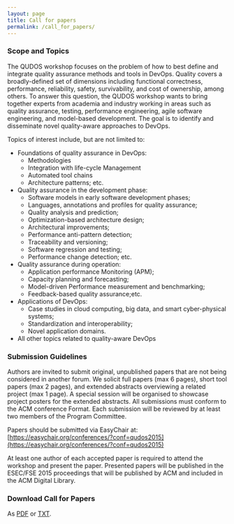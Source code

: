 ```yaml
---
layout: page
title: Call for papers
permalink: /call_for_papers/
---
```


### Scope and Topics

The QUDOS workshop focuses on the problem of how to best define and integrate quality assurance methods and tools in DevOps. Quality covers a broadly-defined set of dimensions including functional correctness, performance, reliability, safety, survivability, and cost of ownership, among others. To answer this question, the QUDOS workshop wants to bring together experts from academia and industry working in areas such as quality assurance, testing, performance engineering, agile software engineering, and model-based development. The goal is to identify and disseminate novel quality-aware approaches to DevOps.

Topics of interest include, but are not limited to:
* Foundations of quality assurance in DevOps:
   - Methodologies
   - Integration with life-cycle Management
   - Automated tool chains
   - Architecture patterns; etc.
* Quality assurance in the development phase: 
   - Software models in early software development phases;
   - Languages, annotations and profiles for quality assurance;
   - Quality analysis and prediction;
   - Optimization-based architecture design;
   - Architectural improvements; 
   - Performance anti-pattern detection;
   - Traceability and versioning; 
   - Software regression and testing;
   - Performance change detection; etc.
* Quality assurance during operation: 
   - Application performance Monitoring (APM);  
   - Capacity planning and forecasting;
   - Model-driven Performance measurement and benchmarking;
   - Feedback-based quality assurance;etc.
* Applications of DevOps:
   - Case studies in cloud computing, big data, and smart cyber-physical systems;
   - Standardization and interoperability;
   - Novel application domains.
* All other topics related to quality-aware DevOps

### Submission Guidelines

Authors are invited to submit original, unpublished papers that are not being considered in another forum.  We solicit full papers (max 6 pages), short tool papers (max 2 pages), and extended abstracts overviewing a related project (max 1 page). A special session will be organised to showcase project posters for the extended abstracts. All submissions must conform to the ACM conference Format. Each submission will be reviewed by at least two members of the Program Committee.

Papers should be submitted via EasyChair at: [https://easychair.org/conferences/?conf=qudos2015](https://easychair.org/conferences/?conf=qudos2015)

At least one author of each accepted paper is required to attend the workshop and present the paper. Presented papers will be published in the ESEC/FSE 2015 proceedings that will be published by ACM and included in the ACM Digital Library.

### Download Call for Papers

As [PDF](/files/QUDOS2015_CfP.pdf) or [TXT](/files/QUDOS2015_CfP.txt).
